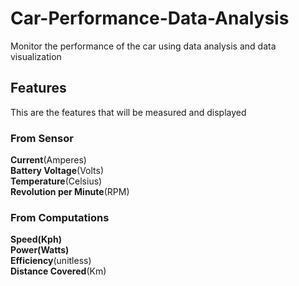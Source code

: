 # Car-Performance-Data-Analysis

Monitor the performance of the car using data analysis and data visualization

## Features
This are the features that will be measured and displayed
### From Sensor
<b>Current</b>(Amperes)<br>
<b>Battery Voltage</b>(Volts)<br>
<b>Temperature</b>(Celsius)<br>
<b>Revolution per Minute</b>(RPM)<br>
### From Computations
<b>Speed(Kph)</b><br>
<b>Power(Watts)</b><br>
<b>Efficiency</b>(unitless)<br>
<b>Distance Covered</b>(Km)<br>

